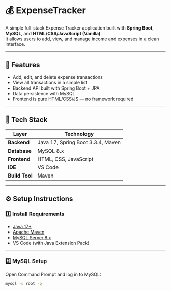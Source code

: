 # 💰 ExpenseTracker

A simple full-stack Expense Tracker application built with **Spring Boot**, **MySQL**, and **HTML/CSS/JavaScript (Vanilla)**.  
It allows users to add, view, and manage income and expenses in a clean interface.

---

## 🚀 Features

- Add, edit, and delete expense transactions  
- View all transactions in a simple list  
- Backend API built with Spring Boot + JPA  
- Data persistence with MySQL  
- Frontend is pure HTML/CSS/JS — no framework required  

---

## 🧩 Tech Stack

| Layer | Technology |
|-------|-------------|
| **Backend** | Java 17, Spring Boot 3.3.4, Maven |
| **Database** | MySQL 8.x |
| **Frontend** | HTML, CSS, JavaScript |
| **IDE** | VS Code |
| **Build Tool** | Maven |

---

## ⚙️ Setup Instructions

### 1️⃣ Install Requirements
- [Java 17+](https://adoptium.net/)
- [Apache Maven](https://maven.apache.org/download.cgi)
- [MySQL Server 8.x](https://dev.mysql.com/downloads/mysql/)
- VS Code (with Java Extension Pack)

---

### 2️⃣ MySQL Setup

Open Command Prompt and log in to MySQL:

```bash
mysql -u root -p
